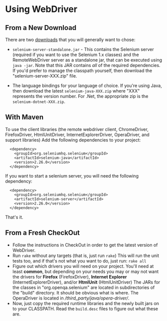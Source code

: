 # Using WebDriver

## From a New Download

There are two [downloads](http://selenium-release.storage.googleapis.com/index.html) that you will generally want to chose:

  * `selenium-server-standalone.jar` - This contains the Selenium server (required if you want to use the Selenium 1.x classes) and the RemoteWebDriver server as a standalone jar, that can be executed using `java -jar`. Note that this JAR contains _all_ of the required dependencies. If you'd prefer to manage the classpath yourself, then download the "selenium-server-XXX.zip" file.

  * The language bindings for your language of choice. If you're using Java, then download the latest `selenium-java-XXX.zip` where "XXX" represents the version number. For .Net, the appropriate zip is the `selenium-dotnet-XXX.zip`.

## With Maven

To use the client libraries (the remote webdriver client, ChromeDriver, FirefoxDriver, HtmlUnitDriver, InternetExplorerDriver, OperaDriver, and support libraries) Add the following dependencies to your project:

```
  <dependency>
    <groupId>org.seleniumhq.selenium</groupId>
    <artifactId>selenium-java</artifactId>
    <version>2.26.0</version>
  </dependency>
```

If you want to start a selenium server, you will need the following dependency:

```
  <dependency>
    <groupId>org.seleniumhq.selenium</groupId>
    <artifactId>selenium-server</artifactId>
    <version>2.26.0</version>
  </dependency>
```

That's it.

## From a Fresh CheckOut

  * Follow the instructions in CheckOut in order to get the latest version of WebDriver.
  * Run `rake` without any targets (that is, just run `rake`) This will run the unit tests too, and if that's not what you want to do, just run: `rake all`
  * Figure out which drivers you will need on your project. You'll need at least **common**, but depending on your needs you may or may not want the drivers for **Firefox** (FirefoxDriver), **Internet Explorer** (InternetExplorerDriver), and/or **HtmlUnit** (HtmlUnitDriver) The JARs for the classes in "org.openqa.selenium" are located in subdirectories of the "build" directory. It should be obvious what is where. The OperaDriver is located in _/third\_party/java/opera-driver/_.
  * Now, just copy the required runtime libraries and the newly built jars on to your CLASSPATH. Read the `build.desc` files to figure out what these are.
